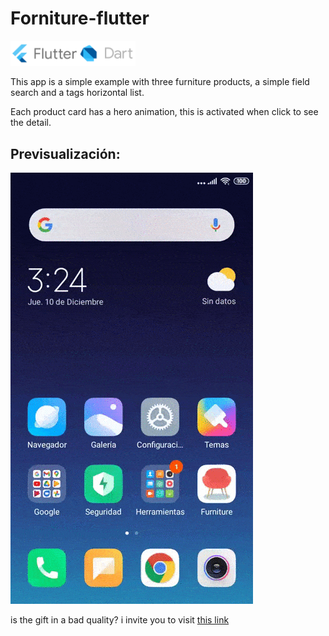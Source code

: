 # Forniture-flutter

<img src="https://github.com/DalexisValencia/logos-for-readme/blob/main/flutter/flutter-dart-830.png" alt="drawing" width="200"/>

This app is a simple example with three furniture products, a simple field search and a tags horizontal list.  

Each product card has a hero animation, this is activated when click to see the detail.


## Previsualización:

![Alt Text](https://github.com/DalexisValencia/Forniture-flutter/blob/develop/video/Screenrecorder-2020-12-10-15-24-34-468.gif)


is the gift in a bad quality? i invite you to visit [this link](https://youtu.be/4lVNDEhqEVI)

